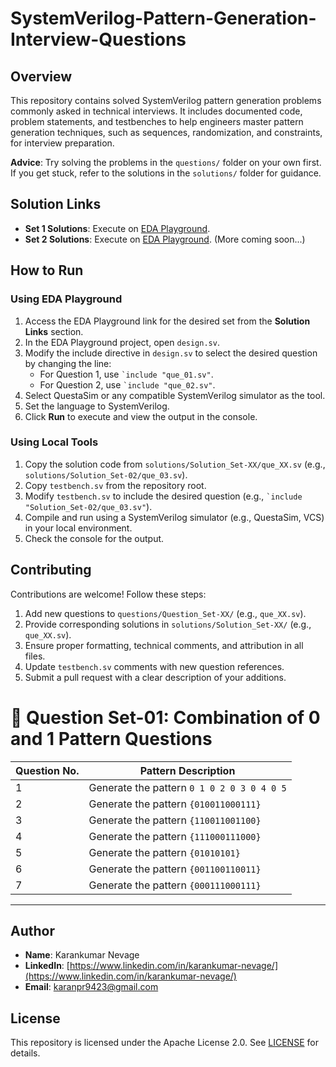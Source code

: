 # SystemVerilog-Pattern-Generation-Interview-Questions

## Overview
This repository contains solved SystemVerilog pattern generation problems commonly asked in technical interviews. It includes documented code, problem statements, and testbenches to help engineers master pattern generation techniques, such as sequences, randomization, and constraints, for interview preparation.

**Advice**: Try solving the problems in the `questions/` folder on your own first. If you get stuck, refer to the solutions in the `solutions/` folder for guidance.

## Solution Links
- **Set 1 Solutions**: Execute on [EDA Playground](https://www.edaplayground.com/x/gGpC).
- **Set 2 Solutions**: Execute on [EDA Playground](https://www.edaplayground.com/x/gGphfg).
  (More coming soon...)

## How to Run

### Using EDA Playground
1. Access the EDA Playground link for the desired set from the **Solution Links** section.
2. In the EDA Playground project, open `design.sv`.
3. Modify the include directive in `design.sv` to select the desired question by changing the line:
   - For Question 1, use `` `include "que_01.sv" ``.
   - For Question 2, use `` `include "que_02.sv" ``.
4. Select QuestaSim or any compatible SystemVerilog simulator as the tool.
5. Set the language to SystemVerilog.
6. Click **Run** to execute and view the output in the console.

### Using Local Tools
1. Copy the solution code from `solutions/Solution_Set-XX/que_XX.sv` (e.g., `solutions/Solution_Set-02/que_03.sv`).
2. Copy `testbench.sv` from the repository root.
3. Modify `testbench.sv` to include the desired question (e.g., `` `include "Solution_Set-02/que_03.sv" ``).
4. Compile and run using a SystemVerilog simulator (e.g., QuestaSim, VCS) in your local environment.
5. Check the console for the output.

## Contributing
Contributions are welcome! Follow these steps:
1. Add new questions to `questions/Question_Set-XX/` (e.g., `que_XX.sv`).
2. Provide corresponding solutions in `solutions/Solution_Set-XX/` (e.g., `que_XX.sv`).
3. Ensure proper formatting, technical comments, and attribution in all files.
4. Update `testbench.sv` comments with new question references.
5. Submit a pull request with a clear description of your additions.

# 🧠 Question Set-01: Combination of 0 and 1 Pattern Questions

| Question No. | Pattern Description                          |
|--------------|----------------------------------------------|
| 1            | Generate the pattern `0 1 0 2 0 3 0 4 0 5`    |
| 2            | Generate the pattern `{010011000111}`         |
| 3            | Generate the pattern `{110011001100}`         |
| 4            | Generate the pattern `{111000111000}`         |
| 5            | Generate the pattern `{01010101}`             |
| 6            | Generate the pattern `{001100110011}`         |
| 7            | Generate the pattern `{000111000111}`         |

---

## Author
- **Name**: Karankumar Nevage
- **LinkedIn**: [https://www.linkedin.com/in/karankumar-nevage/](https://www.linkedin.com/in/karankumar-nevage/)
- **Email**: karanpr9423@gmail.com

## License
This repository is licensed under the Apache License 2.0. See [LICENSE](LICENSE) for details.
